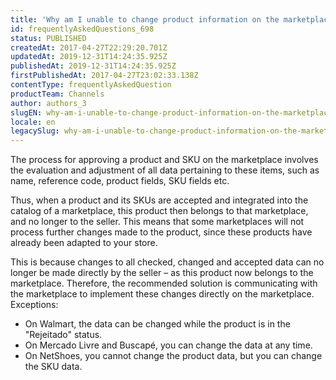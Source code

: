 ```yaml
---
title: 'Why am I unable to change product information on the marketplace?'
id: frequentlyAskedQuestions_698
status: PUBLISHED
createdAt: 2017-04-27T22:29:20.701Z
updatedAt: 2019-12-31T14:24:35.925Z
publishedAt: 2019-12-31T14:24:35.925Z
firstPublishedAt: 2017-04-27T23:02:33.138Z
contentType: frequentlyAskedQuestion
productTeam: Channels
author: authors_3
slugEN: why-am-i-unable-to-change-product-information-on-the-marketplace
locale: en
legacySlug: why-am-i-unable-to-change-product-information-on-the-marketplace
---
```


The process for approving a product and SKU on the marketplace involves the evaluation and adjustment of all data pertaining to these items, such as name, reference code, product fields, SKU fields etc.

Thus, when a product and its SKUs are accepted and integrated into the catalog of a marketplace, this product then belongs to that marketplace, and no longer to the seller. This means that some marketplaces will not process further changes made to the product, since these products have already been adapted to your store.

This is because changes to all checked, changed and accepted data can no longer be made directly by the seller – as this product now belongs to the marketplace. Therefore, the recommended solution is communicating with the marketplace to implement these changes directly on the marketplace.
Exceptions:

- On Walmart, the data can be changed while the product is in the "Rejeitado" status.
- On Mercado Livre and Buscapé, you can change the data at any time.
- On NetShoes, you cannot change the product data, but you can change the SKU data.
